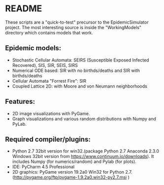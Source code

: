 # README #

These scripts are a "quick-to-test" precursor to the EpidemicSimulator project.
The most interesting source is inside the "WorkingModels" directory which contains models that work.

## Epidemic models:

* Stochastic Cellular Automata: SEIRS (Susceptible Exposed Infected Recovered), SIS, SIR, SEIS, SIRS
* Numerical ODE based: SIR with no birthds/deaths and SIR with birthds/deaths
* Cellular Automata "Forrest Fire": SIR
* Coupled Lattice 2D: with Moore and von Neumann neighborhoods

## Features:

* 2D image visualizations with PyGame.
* Graph visualizations and various random distributions with Numpy and PyLab.

## Required compiler/plugins:

* Python 2.7 32bit version for win32.(package Python 2.7 Anaconda 2.3.0  Windows 32bit version from https://www.continuum.io/downloads). It includes Numpy (for numerics/random) and Pylab (for plots).
* IDE: PyCharm 4.5 Professional
* 2D graphics: PyGame version 19.2a0 Win32 for Python 2.7. (http://pygame.org/ftp/pygame-1.9.2a0.win32-py2.7.msi )
